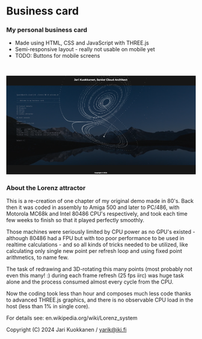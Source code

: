 # Business card

### My personal business card

- Made using HTML, CSS and JavaScript with THREE.js
- Semi-responsive layout - really not usable on mobile yet
- TODO: Buttons for mobile screens

&nbsp;

![preview img](preview.png)

### About the Lorenz attractor

This is a re-creation of one chapter of my original demo made in 80's.
Back then it was coded in assembly to Amiga 500 and later to PC/486, with Motorola MC68k and Intel 80486 CPU's respectively, and took each time few weeks to finish so that it played perfectly smoothly.

Those machines were seriously limited by CPU power as no GPU's existed - although 80486 had a FPU but with too poor performance to be used in realtime calculations - and so all kinds of tricks needed to be utilized, like calculating only single new point per refresh loop and using fixed point arithmetics, to name few.

The task of redrawing and 3D-rotating this many points (most probably not even this many! :) during each frame refresh (25 fps iirc) was huge task alone and the process consumed almost every cycle from the CPU.

Now the coding took less than hour and composes much less code thanks to advanced THREE.js graphics, and there is no observable CPU load in the host (less than 1% in single core).

For details see: en.wikipedia.org/wiki/Lorenz_system

Copyright (C) 2024 Jari Kuokkanen / yarik@iki.fi

